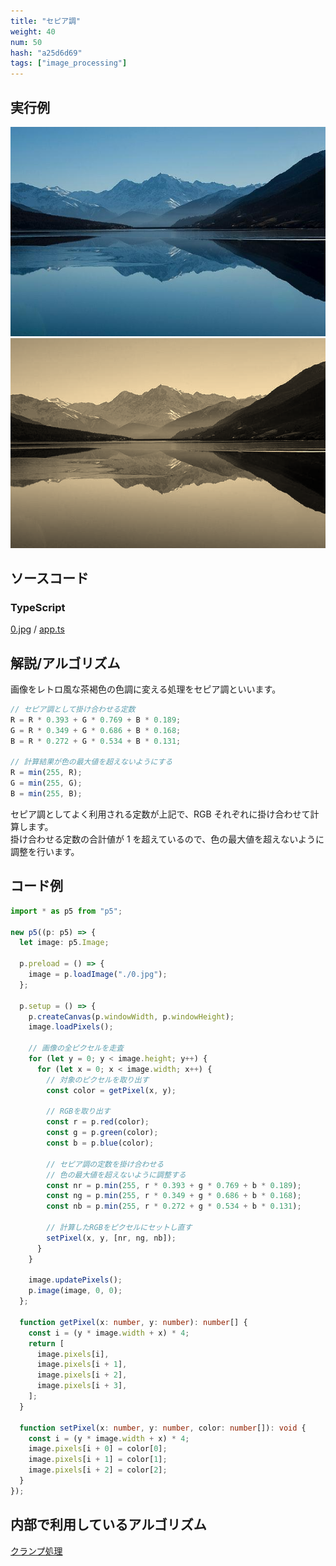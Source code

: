 ```yaml
---
title: "セピア調"
weight: 40
num: 50
hash: "a25d6d69"
tags: ["image_processing"]
---
```


## 実行例

![](./static/images/a25d6d69/0.jpg)
![](./static/images/a25d6d69/1.png)

## ソースコード

### TypeScript

[0.jpg](./static/code/a25d6d69/0.jpg) / [app.ts](./static/code/a25d6d69/app.ts)

## 解説/アルゴリズム

画像をレトロ風な茶褐色の色調に変える処理をセピア調といいます。

```typescript
// セピア調として掛け合わせる定数
R = R * 0.393 + G * 0.769 + B * 0.189;
G = R * 0.349 + G * 0.686 + B * 0.168;
B = R * 0.272 + G * 0.534 + B * 0.131;

// 計算結果が色の最大値を超えないようにする
R = min(255, R);
G = min(255, G);
B = min(255, B);
```

セピア調としてよく利用される定数が上記で、RGB それぞれに掛け合わせて計算します。  
掛け合わせる定数の合計値が 1 を超えているので、色の最大値を超えないように調整を行います。

## コード例

```typescript
import * as p5 from "p5";

new p5((p: p5) => {
  let image: p5.Image;

  p.preload = () => {
    image = p.loadImage("./0.jpg");
  };

  p.setup = () => {
    p.createCanvas(p.windowWidth, p.windowHeight);
    image.loadPixels();

    // 画像の全ピクセルを走査
    for (let y = 0; y < image.height; y++) {
      for (let x = 0; x < image.width; x++) {
        // 対象のピクセルを取り出す
        const color = getPixel(x, y);

        // RGBを取り出す
        const r = p.red(color);
        const g = p.green(color);
        const b = p.blue(color);

        // セピア調の定数を掛け合わせる
        // 色の最大値を超えないように調整する
        const nr = p.min(255, r * 0.393 + g * 0.769 + b * 0.189);
        const ng = p.min(255, r * 0.349 + g * 0.686 + b * 0.168);
        const nb = p.min(255, r * 0.272 + g * 0.534 + b * 0.131);

        // 計算したRGBをピクセルにセットし直す
        setPixel(x, y, [nr, ng, nb]);
      }
    }

    image.updatePixels();
    p.image(image, 0, 0);
  };

  function getPixel(x: number, y: number): number[] {
    const i = (y * image.width + x) * 4;
    return [
      image.pixels[i],
      image.pixels[i + 1],
      image.pixels[i + 2],
      image.pixels[i + 3],
    ];
  }

  function setPixel(x: number, y: number, color: number[]): void {
    const i = (y * image.width + x) * 4;
    image.pixels[i + 0] = color[0];
    image.pixels[i + 1] = color[1];
    image.pixels[i + 2] = color[2];
  }
});
```

## 内部で利用しているアルゴリズム

[クランプ処理](/a14aaf54/)
